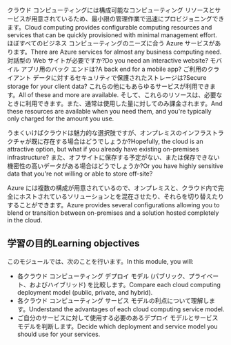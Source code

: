 <span data-ttu-id="c93d2-101">クラウド コンピューティングには構成可能なコンピューティング リソースとサービスが用意されているため、最小限の管理作業で迅速にプロビジョニングできます。</span><span class="sxs-lookup"><span data-stu-id="c93d2-101">Cloud computing provides configurable computing resources and services that can be quickly provisioned with minimal management effort.</span></span> <span data-ttu-id="c93d2-102">ほぼすべてのビジネス コンピューティングのニーズに合う Azure サービスがあります。</span><span class="sxs-lookup"><span data-stu-id="c93d2-102">There are Azure services for almost any business computing need.</span></span> <span data-ttu-id="c93d2-103">対話型の Web サイトが必要ですか?</span><span class="sxs-lookup"><span data-stu-id="c93d2-103">Do you need an interactive website?</span></span> <span data-ttu-id="c93d2-104">モバイル アプリ用のバック エンドは?</span><span class="sxs-lookup"><span data-stu-id="c93d2-104">A back end for a mobile app?</span></span> <span data-ttu-id="c93d2-105">ご利用のクライアント データに対するセキュリティで保護されたストレージは?</span><span class="sxs-lookup"><span data-stu-id="c93d2-105">Secure storage for your client data?</span></span> <span data-ttu-id="c93d2-106">これらの他にもあらゆるサービスが利用できます。</span><span class="sxs-lookup"><span data-stu-id="c93d2-106">All of these and more are available.</span></span> <span data-ttu-id="c93d2-107">そして、これらのリソースは、必要なときに利用できます。また、通常は使用した量に対してのみ課金されます。</span><span class="sxs-lookup"><span data-stu-id="c93d2-107">And these resources are available when you need them, and you're typically only charged for the amount you use.</span></span>

<span data-ttu-id="c93d2-108">うまくいけばクラウドは魅力的な選択肢ですが、オンプレミスのインフラストラクチャが既に存在する場合はどうでしょうか?</span><span class="sxs-lookup"><span data-stu-id="c93d2-108">Hopefully, the cloud is an attractive option, but what if you already have existing on-premises infrastructure?</span></span> <span data-ttu-id="c93d2-109">また、オフサイトに保存する予定がない、または保存できない機密性の高いデータがある場合はどうでしょうか?</span><span class="sxs-lookup"><span data-stu-id="c93d2-109">Or you have highly sensitive data that you're not willing or able to store off-site?</span></span>

<span data-ttu-id="c93d2-110">Azure には複数の構成が用意されているので、オンプレミスと、クラウド内で完全にホストされているソリューションとを混在させたり、それらを切り替えたりすることができます。</span><span class="sxs-lookup"><span data-stu-id="c93d2-110">Azure provides several configurations allowing you to blend or transition between on-premises and a solution hosted completely in the cloud.</span></span>

## <a name="learning-objectives"></a><span data-ttu-id="c93d2-111">学習の目的</span><span class="sxs-lookup"><span data-stu-id="c93d2-111">Learning objectives</span></span>

<span data-ttu-id="c93d2-112">このモジュールでは、次のことを行います。</span><span class="sxs-lookup"><span data-stu-id="c93d2-112">In this module, you will:</span></span>

- <span data-ttu-id="c93d2-113">各クラウド コンピューティング デプロイ モデル (パブリック、プライベート、およびハイブリッド) を比較します。</span><span class="sxs-lookup"><span data-stu-id="c93d2-113">Compare each cloud computing deployment model (public, private, and hybrid).</span></span>
- <span data-ttu-id="c93d2-114">各クラウド コンピューティング サービス モデルの利点について理解します。</span><span class="sxs-lookup"><span data-stu-id="c93d2-114">Understand the advantages of each cloud computing service model.</span></span>
- <span data-ttu-id="c93d2-115">ご自分のサービスに対して使用する必要のあるデプロイ モデルとサービス モデルを判断します。</span><span class="sxs-lookup"><span data-stu-id="c93d2-115">Decide which deployment and service model you should use for your services.</span></span>
